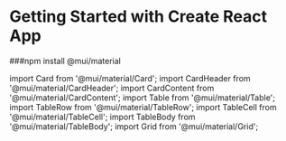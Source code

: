 # Getting Started with Create React App

###npm install @mui/material

import Card from '@mui/material/Card';
import CardHeader from '@mui/material/CardHeader';
import CardContent from '@mui/material/CardContent';
import Table from '@mui/material/Table';
import TableRow from '@mui/material/TableRow';
import TableCell from '@mui/material/TableCell';
import TableBody from '@mui/material/TableBody';
import Grid from '@mui/material/Grid';
